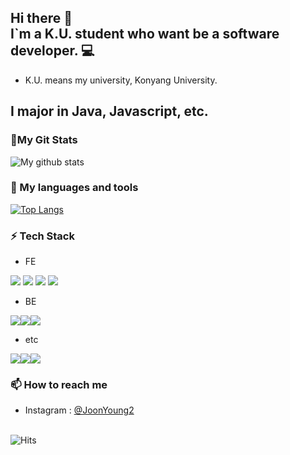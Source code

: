 ## Hi there 👋<br>I`m a K.U. student who want be a software developer. 💻
- K.U. means my university, Konyang University.
## I major in Java, Javascript, etc.

### 🤔My Git Stats
![My github stats](https://github-readme-stats.vercel.app/api?username=JoonYoung2)<br>

### 🧰 My languages and tools
[![Top Langs](https://github-readme-stats.vercel.app/api/top-langs/?username=JoonYoung2&layout=compact)](https://github.com/JoonYoung2/JoonYoung2)
<br>

### ⚡ Tech Stack
- FE <div style="display:flex;">
<img src="https://img.shields.io/badge/JavaScript-yellow?style=flat&logo=Sass&logoColor=F7DF1E"/> 
<img src="https://img.shields.io/badge/HTML5-red?style=flat&logo=Sass&logoColor=E34F26"/> 
<img src="https://img.shields.io/badge/CSS3-green?style=flat&logo=Sass&logoColor=1572B6"/> 
<img src="https://img.shields.io/badge/jQuery-white?style=flat&logo=Sass&logoColor=0769AD"/>
</div>

- BE
<div style="display:flex;">
<img src="https://img.shields.io/badge/Java-green?style=flat&logo=Sass&logoColor=66CFE3"/>
<img src="https://img.shields.io/badge/Node.js-yellow?style=flat&logo=Sass&logoColor=339933"/>
<img src="https://img.shields.io/badge/Python-white?style=flat&logo=Sass&logoColor=3776AB"/>
</div>

- etc
<div style="display:flex;">
<img src="https://img.shields.io/badge/SpringBoot-green?style=flat&logo=Sass&logoColor=6DB33F"/>
<img src="https://img.shields.io/badge/Gradle-black?style=flat&logo=Sass&logoColor=02303A"/>
<img src="https://img.shields.io/badge/PL/SQL-white?style=flat&logo=Sass&logoColor=4169E1"/>
</div>


### 📫 How to reach me
* Instagram : [@JoonYoung2](https://www.instagram.com/jyseo0901/)
<br><br>



![Hits](https://hits.seeyoufarm.com/api/count/incr/badge.svg?url=https%3A%2F%2Fgithub.com%2FJoonYoung2%2Fhit-counter&count_bg=%2379C83D&title_bg=%23555555&icon=&icon_color=%23E7E7E7&title=hits&edge_flat=false)
<!--
**JoonYoung2/JoonYoung2** is a ✨ _special_ ✨ repository because its `README.md` (this file) appears on your GitHub profile.

Here are some ideas to get you started:

- 🔭 I’m currently working on ...
- 🌱 I’m currently learning ...
- 👯 I’m looking to collaborate on ...
- 🤔 I’m looking for help with ...
- 💬 Ask me about ...
- 📫 How to reach me: ...
- 😄 Pronouns: ...
- ⚡ Fun fact: ...
-->
<!--
![Anurag's GitHub stats](https://github-readme-stats.vercel.app/api?username=JoonYoung2&show_icons=true&theme=radical)
-->
